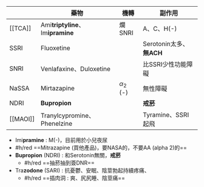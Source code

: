 |       | 藥物                        | 機轉   | 副作用             |
|-------|-----------------------------|--------|--------------------|
| [[TCA]]   | Ami**triptyline**、Im**ipramine**   | 爛SNRI | A、C、H(-)         |
| SSRI  | Fluoxetine                  |        | Serotonin太多、**無ACH**      |
| SNRI  | Venlafaxine、Duloxetine     |        | 比SSRI少性功能障礙 |
| NaSSA | Mirtazapine                 | $\alpha_2$ (-) | 無性障礙           |
| NDRI  | **Bupropion**                   |        | **戒菸**               |
| [[MAOI]]  | Tranylcypromine、Phenelzine |        | Tyramine、SSRI起飛 |
- Imi**pramine** : M(-)，目前用於小兒夜尿
- #h/red ==Mitrazapine (買他產品)，要NASA的，不要AA (alpha 2)的==
- **Bupropion** (NDRI) : 和Serotonin無關，**戒菸**
	- #h/red ==抽菸抽到簽DNR==
- Tra**zodone** (SARI) : 抗憂鬱、安眠、陰莖勃起持續疼痛、
	- #h/red  ==插肉洞 : 爽、尻尻睡、陰莖痛==